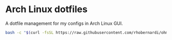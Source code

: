 # Arch Linux dotfiles
A dotfile management for my configs in Arch Linux GUI.

```bash
bash -c "$(curl -fsSL https://raw.githubusercontent.com/rhobernardi/ohmydot/main/Arch Linux/install.sh)"
```
